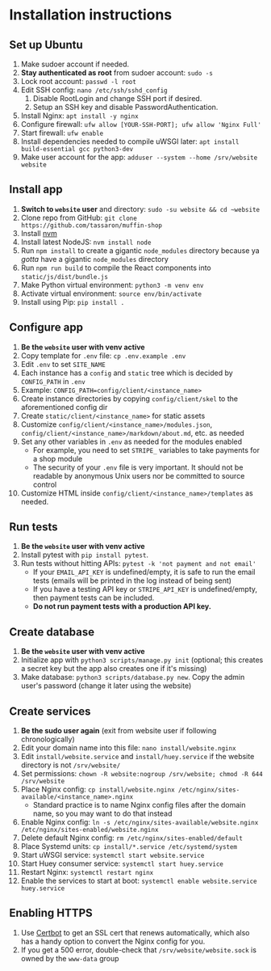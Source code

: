 # Installation instructions

## Set up Ubuntu

1. Make sudoer account if needed.
1. **Stay authenticated as root** from sudoer account: `sudo -s`
1. Lock root account: `passwd -l root`
1. Edit SSH config: `nano /etc/ssh/sshd_config`
    1. Disable RootLogin and change SSH port if desired.
    1. Setup an SSH key and disable PasswordAuthentication.
1. Install Nginx: `apt install -y nginx`
1. Configure firewall: `ufw allow [YOUR-SSH-PORT]; ufw allow 'Nginx Full'`
1. Start firewall: `ufw enable`
1. Install dependencies needed to compile uWSGI later: `apt install build-essential gcc python3-dev`
1. Make user account for the app: `adduser --system --home /srv/website website`

## Install app

1. **Switch to `website` user** and directory: `sudo -su website && cd ~website`
1. Clone repo from GitHub: `git clone https://github.com/tassaron/muffin-shop`
1. Install [nvm](https://github.com/nvm-sh/nvm#installing-and-updating)
1. Install latest NodeJS: `nvm install node`
1. Run `npm install` to create a gigantic `node_modules` directory because ya _gotta_ have a gigantic `node_modules` directory
1. Run `npm run build` to compile the React components into `static/js/dist/bundle.js`
1. Make Python virtual environment: `python3 -m venv env`
1. Activate virtual environment: `source env/bin/activate`
1. Install using Pip: `pip install .`

## Configure app

1. **Be the `website` user with venv active**
1. Copy template for `.env` file: `cp .env.example .env`
1. Edit `.env` to set `SITE_NAME`
1. Each instance has a `config` and `static` tree which is decided by `CONFIG_PATH` in `.env`
1. Example: `CONFIG_PATH=config/client/<instance_name>`
1. Create instance directories by copying `config/client/skel` to the aforementioned config dir
1. Create `static/client/<instance_name>` for static assets
1. Customize `config/client/<instance_name>/modules.json`, `config/client/<instance_name>/markdown/about.md`, etc. as needed
1. Set any other variables in `.env` as needed for the modules enabled
    - For example, you need to set `STRIPE_` variables to take payments for a shop module
    - The security of your `.env` file is very important. It should not be readable by anonymous Unix users nor be committed to source control
1. Customize HTML inside `config/client/<instance_name>/templates` as needed.

## Run tests

1. **Be the `website` user with venv active**
1. Install pytest with `pip install pytest`.
1. Run tests without hitting APIs: `pytest -k 'not payment and not email'`
    - If your `EMAIL_API_KEY` is undefined/empty, it is safe to run the email tests (emails will be printed in the log instead of being sent)
    - If you have a testing API key or `STRIPE_API_KEY` is undefined/empty, then payment tests can be included.
    - **Do not run payment tests with a production API key.**

## Create database

1. **Be the `website` user with venv active**
1. Initialize app with `python3 scripts/manage.py init` (optional; this creates a secret key but the app also creates one if it's missing)
1. Make database: `python3 scripts/database.py new`. Copy the admin user's password (change it later using the website)

## Create services

1. **Be the sudo user again** (exit from website user if following chronologically)
1. Edit your domain name into this file: `nano install/website.nginx`
1. Edit `install/website.service` and `install/huey.service` if the website directory is not `/srv/website/`
1. Set permissions: `chown -R website:nogroup /srv/website; chmod -R 644 /srv/website`
1. Place Nginx config: `cp install/website.nginx /etc/nginx/sites-available/<instance_name>.nginx`
    - Standard practice is to name Nginx config files after the domain name, so you may want to do that instead
1. Enable Nginx config: `ln -s /etc/nginx/sites-available/website.nginx /etc/nginx/sites-enabled/website.nginx`
1. Delete default Nginx config: `rm /etc/nginx/sites-enabled/default`
1. Place Systemd units: `cp install/*.service /etc/systemd/system`
1. Start uWSGI service: `systemctl start website.service`
1. Start Huey consumer service: `systemctl start huey.service`
1. Restart Nginx: `systemctl restart nginx`
1. Enable the services to start at boot: `systemctl enable website.service huey.service`

## Enabling HTTPS

1. Use [Certbot](https://certbot.eff.org/) to get an SSL cert that renews automatically, which also has a handy option to convert the Nginx config for you.
1. If you get a 500 error, double-check that `/srv/website/website.sock` is owned by the `www-data` group

